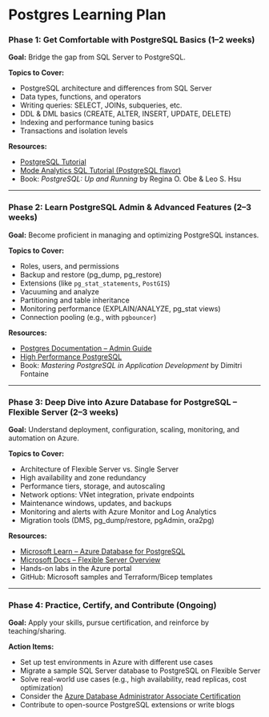 # Postgres Learning Plan

### **Phase 1: Get Comfortable with PostgreSQL Basics (1–2 weeks)**

**Goal:** Bridge the gap from SQL Server to PostgreSQL.

**Topics to Cover:**

* PostgreSQL architecture and differences from SQL Server
* Data types, functions, and operators
* Writing queries: SELECT, JOINs, subqueries, etc.
* DDL & DML basics (CREATE, ALTER, INSERT, UPDATE, DELETE)
* Indexing and performance tuning basics
* Transactions and isolation levels

**Resources:**

* [PostgreSQL Tutorial](https://www.postgresqltutorial.com/)
* [Mode Analytics SQL Tutorial (PostgreSQL flavor)](https://mode.com/sql-tutorial/)
* Book: *PostgreSQL: Up and Running* by Regina O. Obe & Leo S. Hsu

---

### **Phase 2: Learn PostgreSQL Admin & Advanced Features (2–3 weeks)**

**Goal:** Become proficient in managing and optimizing PostgreSQL instances.

**Topics to Cover:**

* Roles, users, and permissions
* Backup and restore (pg\_dump, pg\_restore)
* Extensions (like `pg_stat_statements`, `PostGIS`)
* Vacuuming and analyze
* Partitioning and table inheritance
* Monitoring performance (EXPLAIN/ANALYZE, pg\_stat views)
* Connection pooling (e.g., with `pgbouncer`)

**Resources:**

* [Postgres Documentation – Admin Guide](https://www.postgresql.org/docs/current/admin.html)
* [High Performance PostgreSQL](https://www.highperformancepostgresql.com/)
* Book: *Mastering PostgreSQL in Application Development* by Dimitri Fontaine

---

### **Phase 3: Deep Dive into Azure Database for PostgreSQL – Flexible Server (2–3 weeks)**

**Goal:** Understand deployment, configuration, scaling, monitoring, and automation on Azure.

**Topics to Cover:**

* Architecture of Flexible Server vs. Single Server
* High availability and zone redundancy
* Performance tiers, storage, and autoscaling
* Network options: VNet integration, private endpoints
* Maintenance windows, updates, and backups
* Monitoring and alerts with Azure Monitor and Log Analytics
* Migration tools (DMS, pg\_dump/restore, pgAdmin, ora2pg)

**Resources:**

* [Microsoft Learn – Azure Database for PostgreSQL](https://learn.microsoft.com/en-us/training/paths/azure-database-postgresql/)
* [Microsoft Docs – Flexible Server Overview](https://learn.microsoft.com/en-us/azure/postgresql/flexible-server/overview)
* Hands-on labs in the Azure portal
* GitHub: Microsoft samples and Terraform/Bicep templates

---

### **Phase 4: Practice, Certify, and Contribute (Ongoing)**

**Goal:** Apply your skills, pursue certification, and reinforce by teaching/sharing.

**Action Items:**

* Set up test environments in Azure with different use cases
* Migrate a sample SQL Server database to PostgreSQL on Flexible Server
* Solve real-world use cases (e.g., high availability, read replicas, cost optimization)
* Consider the [Azure Database Administrator Associate Certification](https://learn.microsoft.com/en-us/certifications/azure-database-administrator/)
* Contribute to open-source PostgreSQL extensions or write blogs